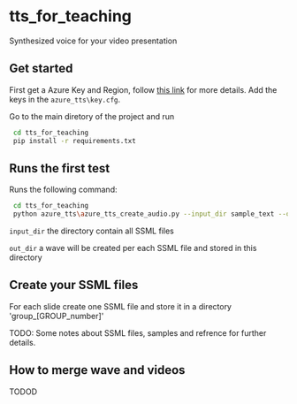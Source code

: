 # tts_for_teaching
Synthesized voice for your video presentation

## Get started

First get a Azure Key and Region, follow [this link](https://docs.microsoft.com/en-us/azure/cognitive-services/speech-service/overview) for more details.
Add the keys in the `azure_tts\key.cfg`.

Go to the main diretory of the project and run 

   ```bash
    cd tts_for_teaching
    pip install -r requirements.txt
   ```
    
## Runs the first test
Runs the following command: 

   ```bash
    cd tts_for_teaching
    python azure_tts\azure_tts_create_audio.py --input_dir sample_text --out_dir output
   ```

`input_dir` the directory contain all SSML files

`out_dir` a wave will be created per each SSML file and stored in this directory


## Create your SSML files
For each slide create one SSML file and store it in a directory 'group_[GROUP_number]'

TODO: Some notes about SSML files, samples and refrence for further details.



## How to merge wave and videos
TODOD
